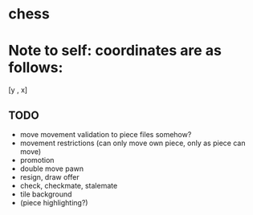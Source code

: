 # chess
# Note to self: coordinates are as follows:
[y , x]

## TODO
+ move movement validation to piece files somehow?
+ movement restrictions (can only move own piece, only as piece can move)
+ promotion
+ double move pawn
+ resign, draw offer
+ check, checkmate, stalemate
+ tile background
+ (piece highlighting?)